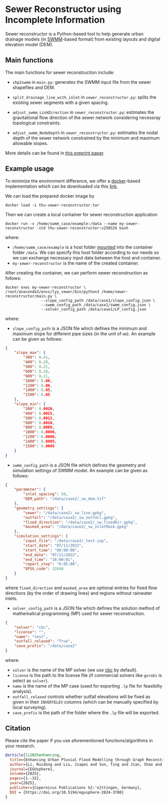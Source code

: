 # Sewer Reconstructor using Incomplete Information

Sewer reconstructor is a Python-based tool to help generate urban drainage models (in [SWMM](https://www.epa.gov/water-research/storm-water-management-model-swmm)-based format) from existing layouts and digital elevation model (DEM).

## Main functions

The main functions for sewer reconstruction include:

- `shp2swmm` in `main.py`: generates the SWMM input file from the sewer shapefiles and DEM.

- `split_drainage_line_with_inlet` in `sewer_reconstructor.py`: splits the existing sewer segments with a given spacing.

- `adjust_swmm_LinkDirection` in `sewer_reconstructor.py`: estimates the gravitational flow direction of the sewer network considering necessray topological constraints.

- `adjust_swmm_NodeDepth` in `sewer_reconstructor.py`: estimates the nodal depth of the sewer network constrained by the minimum and maximum allowable slopes.

More details can be found in [this preprint paper](https://doi.org/10.5194/egusphere-2024-3780).

## Example usage

To minimize the environment difference, we offer a [docker](https://docs.docker.com/get-started/introduction/)-based implementation which can be downloaded via this [link](https://drive.google.com/file/d/1UHm_-1LRS61cvZ02fzk6wGUWQA91gXpf/view?usp=sharing).

We can load the prepared docker image by

```shell {cmd}
docker load -i thu-sewer-reconstructor.tar
```

Then we can create a local container for sewer reconstruction application

```shell {cmd}
docker run -v /home/swmm_case/example:/data --name my-sewer-reconstructor -itd thu-sewer-reconstructor:v250526 bash
```

where:

- `/home/swmm_case/example` is a host folder [mounted](https://docs.docker.com/engine/storage/bind-mounts/) into the container folder `/data`. We can specify this host folder according to our needs so we can exchange necessary input data between the host and container.
- `my-sewer-reconstructor` is the name of the created container.

After creating the container, we can perform sewer reconstruction as follows:

```shell {cmd}
docker exec my-sewer-reconstructor \
/root/anaconda3/envs/lyy_sewer/bin/python3 /home/sewer-reconstructor/main.py \
                --slope_config_path /data/case1/slope_config.json \
                --swmm_config_path /data/case1/swmm_config.json \
                --solver_config_path /data/case1/LP_config.json
```

where:

- `slope_config_path` is a JSON file which defines the minimum and maximum slope for different pipe sizes (in the unit of `mm`). 
An example can be given as follows:

```json {cmd}
{
    "slope_max": {
        "300": 0.41,
        "400": 0.28,
        "500": 0.21,
        "600": 0.16,
        "800": 0.11,
        "1000": 0.08,
        "1200": 0.06,
        "1400": 0.05,
        "1500": 0.05
    },
    "slope_min": {
        "300": 0.0020,
        "400": 0.0015,
        "500": 0.0012,
        "600": 0.0010,
        "800": 0.0008,
        "1000": 0.0006,
        "1200": 0.0006,
        "1400": 0.0005,
        "1500": 0.0005
    }
}
```

- `swmm_config_path` is a JSON file which defines the geometry and simulation settings of SWMM model.
An example can be given as follows:

```json {cmd}
{
    "parameter": {
        "inlet_spacing": 50,
        "DEM_path": "/data/case2/_sw_dem.tif"
    },
    "geometry_settings": {
        "sewer": "/data/case2/_sw_line.gpkg",
        "outfall": "/data/case2/_sw_outfall.gpkg",
        "fixed_direction": "/data/case2/_sw_fixedDir.gpkg",
        "masked_area": "/data/case2/_sw_inletMask.gpkg"
    },
    "simulation_settings": {
        "input_file": "/data/case2/_test.inp",
        "start_date": "07/11/2022",
        "start_time": "00:00:00",
        "end_date": "07/11/2022",
        "end_time": "16:00:01",
        "report_step": "0:05:00",
        "EPSG_code": 32648
    }
}
```

where `fixed_direction` and `masked_area` are optional entries for fixed flow directions (by the order of drawing lines) and regions without rainwater inlets.

- `solver_config_path` is a JSON file which defines the solution method of mathematical programming (MP) used for sewer reconstruction.

```json {cmd}
{
    "solver": "cbc",
    "license": "",
    "name": "test",
    "outfall_relaxed": "True",
    "save_prefix": "/data/case2"
}
```

where:
  - `solver` is the name of the MP solver (we use [cbc](https://github.com/coin-or/Cbc) by default).
  - `license` is the path to the license file (if commercial solvers like `gurobi` is select as `solver`).
  - `name` is the name of the MP case (used for exporting `.lp` file for feasibilty analysis).
  - `outfall_relaxed` controls whether outfall elevations will be fixed as given in their `INVERTELEV` columns (which can be manually specified by local surveying).
  - `save_prefix` is the path of the folder where the `.lp` file will be exported.

## Citation

Please cite the paper if you use aforementioned functions/algorithms in your research.

```bibtex
@article{li2025enhancing,
  title={Enhancing Urban Pluvial Flood Modelling through Graph Reconstruction of Incomplete Sewer Networks},
  author={Li, Ruidong and Liu, Jiapei and Sun, Ting and Jian, Shao and Tian, Fuqiang and Ni, Guangheng},
  journal={EGUsphere},
  volume={2025},
  pages={1--32},
  year={2025},
  publisher={Copernicus Publications G{\"o}ttingen, Germany},
  DOI = {https://doi.org/10.5194/egusphere-2024-3780}
}
```